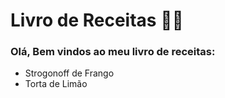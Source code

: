 # Livro de Receitas :man_cook:



### Olá, Bem vindos ao meu livro de receitas:

- Strogonoff de Frango
- Torta de Limão
